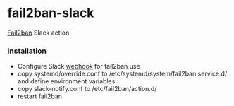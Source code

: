 # fail2ban-slack

[Fail2ban](https://www.fail2ban.org/wiki/index.php/Main_Page) Slack action 

### Installation

- Configure Slack [webhook](https://api.slack.com/messaging/webhooks) for fail2ban use
- copy systemd/override.conf to /etc/systemd/system/fail2ban.service.d/ and define environment variables
- copy slack-notify.conf to /etc/fail2ban/action.d/
- restart fail2ban
